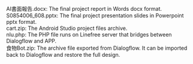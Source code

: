AI書面報告.docx: The final project report in Words docx format.<br>
S0854006_608.pptx: The final project presentation slides in Powerpoint pptx format.<br>
cart.zip: The Android Studio project files archive.<br>
nlu.php: The PHP file runs on Linefree server that bridges between Dialogflow and APP.<br>
食物Bot.zip: The archive file exported from Dialogflow. It can be imported back to Dialogflow and restore the full design.

